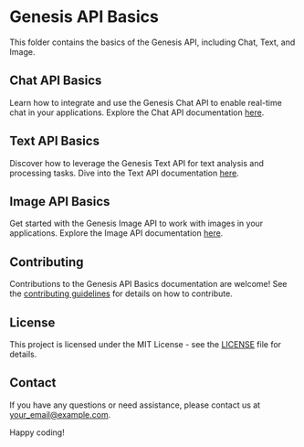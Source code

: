 # Genesis API Basics

This folder contains the basics of the Genesis API, including Chat, Text, and Image.

## Chat API Basics

Learn how to integrate and use the Genesis Chat API to enable real-time chat in your applications. Explore the Chat API documentation [here](chat_api.md).

## Text API Basics

Discover how to leverage the Genesis Text API for text analysis and processing tasks. Dive into the Text API documentation [here](text_api.md).

## Image API Basics

Get started with the Genesis Image API to work with images in your applications. Explore the Image API documentation [here](image_api.md).

## Contributing

Contributions to the Genesis API Basics documentation are welcome! See the [contributing guidelines](contributing.md) for details on how to contribute.

## License

This project is licensed under the MIT License - see the [LICENSE](LICENSE) file for details.

## Contact

If you have any questions or need assistance, please contact us at [your_email@example.com](mailto:divyesh1099@gmail.com).

Happy coding!
